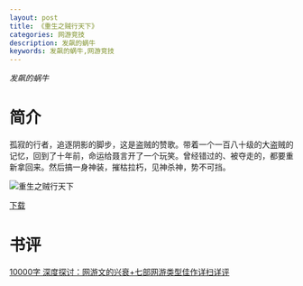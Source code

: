 ```yaml
---
layout: post
title: 《重生之贼行天下》
categories: 网游竞技
description: 发飙的蜗牛
keywords: 发飙的蜗牛,网游竞技
---
```

*发飙的蜗牛*
# 简介
孤寂的行者，追逐阴影的脚步，这是盗贼的赞歌。带着一个一百八十级的大盗贼的记忆，回到了十年前，命运给聂言开了一个玩笑。曾经错过的、被夺走的，都要重新拿回来。然后搞一身神装，摧枯拉朽，见神杀神，势不可挡。

![重生之贼行天下](https://cdn.jsdelivr.net/gh/YYbooks0/yybooks0img@master/bookscover2/重生之贼行天下.5o3skwsgddk0.jpg)

[下载](https://link.jscdn.cn/1drv/aHR0cHM6Ly8xZHJ2Lm1zL3QvcyFBaGU2R2dNWmVFb2poaFpwWDlJOEw3b0NlS1E0P2U9aFNsd2p0.txt)

# 书评
[10000字 深度探讨：网游文的兴衰+七部网游类型佳作详扫详评](https://yybooks0.github.io//wiki/2021-9-11-10000%E5%AD%97%20%E6%B7%B1%E5%BA%A6%E6%8E%A2%E8%AE%A8%EF%BC%9A%E7%BD%91%E6%B8%B8%E6%96%87%E7%9A%84%E5%85%B4%E8%A1%B0+%E4%B8%83%E9%83%A8%E7%BD%91%E6%B8%B8%E7%B1%BB%E5%9E%8B%E4%BD%B3%E4%BD%9C%E8%AF%A6%E6%89%AB%E8%AF%A6%E8%AF%84/)
